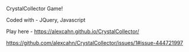 CrystalCollector Game!

Coded with - JQuery, Javascript

Play here - https://alexcahn.github.io/CrystalCollector/


https://github.com/alexcahn/CrystalCollector/issues/1#issue-444721997
